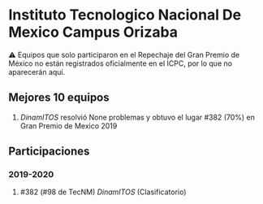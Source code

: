 # Instituto Tecnologico Nacional De Mexico Campus Orizaba

:warning: Equipos que solo participaron en el Repechaje del Gran Premio de México no están registrados oficialmente en el ICPC, por lo que no aparecerán aquí.

## Mejores 10 equipos

1. _DinamITOS_ resolvió None problemas y obtuvo el lugar #382 (70%) en Gran Premio de Mexico 2019

## Participaciones

### 2019-2020

1. #382 (#98 de TecNM) _DinamITOS_ (Clasificatorio)



